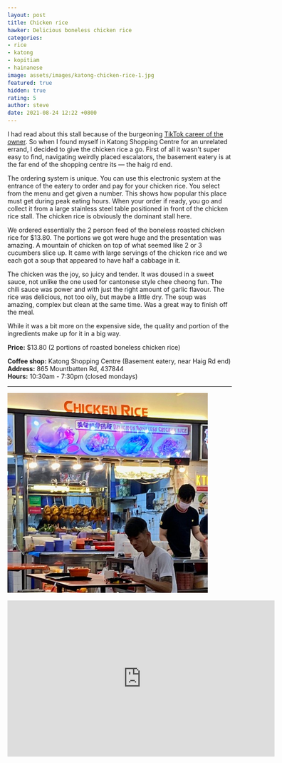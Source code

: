 ```yaml
---
layout: post
title: Chicken rice
hawker: Delicious boneless chicken rice
categories:
- rice
- katong
- kopitiam
- hainanese
image: assets/images/katong-chicken-rice-1.jpg
featured: true
hidden: true
rating: 5
author: steve
date: 2021-08-24 12:22 +0800
---
```

I had read about this stall because of the burgeoning [TikTok career of the owner](https://mothership.sg/2020/02/tiktok-katong-chicken-rice-soki-wu/). So when I found myself in Katong Shopping Centre for an unrelated errand, I decided to give the chicken rice a go. First of all it wasn't super easy to find, navigating weirdly placed escalators, the basement eatery is at the far end of the shopping centre its — the haig rd end.

The ordering system is unique. You can use this electronic system at the entrance of the eatery to order and pay for your chicken rice. You select from the menu and get given a number. This shows how popular this place must get during peak eating hours. When your order if ready, you go and collect it from a large stainless steel table positioned in front of the chicken rice stall. The chicken rice is obviously the dominant stall here.

We ordered essentially the 2 person feed of the boneless roasted chicken rice for $13.80. The portions we got were huge and the presentation was amazing. A mountain of chicken on top of what seemed like 2 or 3 cucumbers slice up. It came with large servings of the chicken rice and we each got a soup that appeared to have half a cabbage in it.

The chicken was the joy, so juicy and tender. It was doused in a sweet sauce, not unlike the one used for cantonese style chee cheong fun. The chili sauce was power and with just the right amount of garlic flavour. The rice was delicious, not too oily, but maybe a little dry. The soup was amazing, complex but clean at the same time. Was a great way to finish off the meal.

While it was a bit more on the expensive side, the quality and portion of the ingredients make up for it in a big way.

**Price:** $13.80 (2 portions of roasted boneless chicken rice)  

**Coffee shop:** Katong Shopping Centre (Basement eatery, near Haig Rd end)  
**Address:** 865 Mountbatten Rd, 437844  
**Hours:** 10:30am - 7:30pm (closed mondays)  

***  

![Katong chicken rice](/assets/images/katong-chicken-rice-2.jpg "Katong chicken rice")

<iframe src="https://www.google.com/maps/embed?pb=!1m14!1m8!1m3!1d15955.140811684894!2d103.9011732!3d1.303903!3m2!1i1024!2i768!4f13.1!3m3!1m2!1s0x0%3A0x149c32224f0cc948!2sKatong%20Shopping%20Centre!5e0!3m2!1sen!2ssg!4v1629692369347!5m2!1sen!2ssg" width="600" height="350" style="border:0;" allowfullscreen="" loading="lazy"></iframe>
